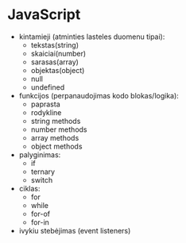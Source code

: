 # JavaScript

- kintamieji (atminties lasteles duomenu tipai):
  -    tekstas(string)
  -    skaiciai(number)
  -    sarasas(array)
  -    objektas(object)
  -    null
  -    undefined
- funkcijos (perpanaudojimas kodo blokas/logika):
  -    paprasta
  -    rodykline
  -    string methods
  -    number methods
  -    array methods
  -    object methods
- palyginimas:
  -    if
  -    ternary
  -    switch
- ciklas:
  -    for
  -    while
  -    for-of
  -    for-in
- ivykiu stebėjimas (event listeners)

